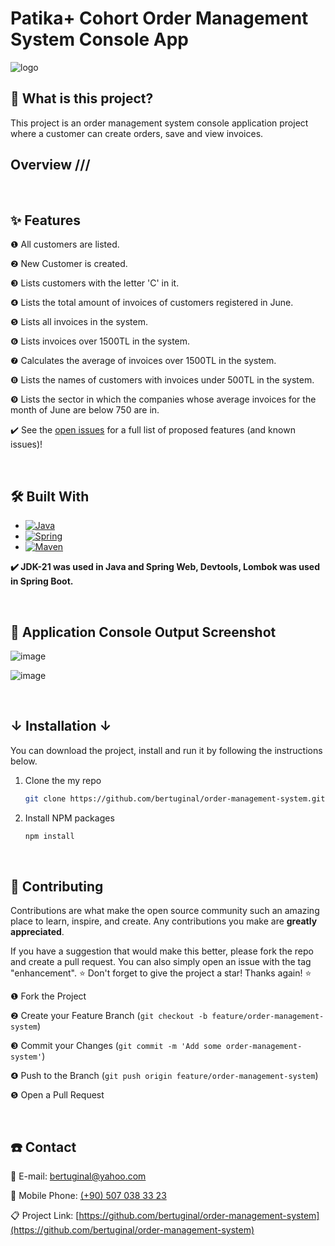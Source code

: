 <!-- ABOUT THE PROJECT -->
<h1>Patika+ Cohort Order Management System Console App</h1>

![logo](https://github.com/bertuginal/Weather-API/assets/73167951/114fcc84-e7f9-42b6-8721-043993cc8fe0)


## 🔎 What is this project?
This project is an order management system console application project where a customer can create orders, save and view invoices.

## Overview ///

&nbsp; 

<!-- FEATURES -->
## ✨ Features

❶ All customers are listed.
  
❷ New Customer is created.

❸ Lists customers with the letter 'C' in it.
  
❹ Lists the total amount of invoices of customers registered in June.

❺ Lists all invoices in the system.

❻ Lists invoices over 1500TL in the system.

❼ Calculates the average of invoices over 1500TL in the system.

❽ Lists the names of customers with invoices under 500TL in the system.

❾ Lists the sector in which the companies whose average invoices for the month of June are below 750 are in.

✔️ See the [open issues](https://github.com/bertuginal/order-management-system/issues) for a full list of proposed features (and known issues)!

&nbsp; 

<!-- BUILT -->
## 🛠️ Built With

* [![Java][Java-logo]][Java-url]
* [![Spring][Spring-logo]][Spring-url]
* [![Maven][Maven-logo]][Maven-url]

<b> ✔️ JDK-21 was used in Java and Spring Web, Devtools, Lombok was used in Spring Boot. </b>

&nbsp; 

<!-- SCREENSHOT -->
## 📸 Application Console Output Screenshot

![image](https://github.com/bertuginal/order-management-system/assets/73167951/7c1d5786-fb27-4098-a94c-f571f9b8fed1)

![image](https://github.com/bertuginal/order-management-system/assets/73167951/08bb5a3c-3132-4505-9fe0-55f4ebfcafe7)

&nbsp; 

<!-- INSTALLATION -->
## ↓ Installation ↓

You can download the project, install and run it by following the instructions below.

1. Clone the my repo
   ```sh
   git clone https://github.com/bertuginal/order-management-system.git
   ```
2. Install NPM packages
   ```sh
   npm install
   ```
   
&nbsp; 

<!-- CONTRIBUTING -->
## 🌱 Contributing

Contributions are what make the open source community such an amazing place to learn, inspire, and create. Any contributions you make are **greatly appreciated**.

If you have a suggestion that would make this better, please fork the repo and create a pull request. You can also simply open an issue with the tag "enhancement".
⭐ Don't forget to give the project a star! Thanks again! ⭐

❶ Fork the Project

❷ Create your Feature Branch (`git checkout -b feature/order-management-system`)

❸  Commit your Changes (`git commit -m 'Add some order-management-system'`)

❹  Push to the Branch (`git push origin feature/order-management-system`)

❺ Open a Pull Request
   

&nbsp; 

<!-- CONTACT -->
## ☎️ Contact

📧 E-mail: [bertuginal@yahoo.com](mailto:bertuginal@yahoo.com)

📱 Mobile Phone: [(+90) 507 038 33 23](mailto:+905070383323)

📋 Project Link: [https://github.com/bertuginal/order-management-system](https://github.com/bertuginal/order-management-system)




<!-- MARKDOWN LINKS & IMAGES -->
<!-- https://www.markdownguide.org/basic-syntax/#reference-style-links -->
[contributors-shield]: https://img.shields.io/github/contributors/othneildrew/Best-README-Template.svg?style=for-the-badge
[contributors-url]: https://github.com/othneildrew/Best-README-Template/graphs/contributors
[forks-shield]: https://img.shields.io/github/forks/othneildrew/Best-README-Template.svg?style=for-the-badge
[forks-url]: https://github.com/othneildrew/Best-README-Template/network/members
[stars-shield]: https://img.shields.io/github/stars/othneildrew/Best-README-Template.svg?style=for-the-badge
[stars-url]: https://github.com/othneildrew/Best-README-Template/stargazers
[issues-shield]: https://img.shields.io/github/issues/othneildrew/Best-README-Template.svg?style=for-the-badge
[issues-url]: https://github.com/othneildrew/Best-README-Template/issues
[license-shield]: https://img.shields.io/github/license/othneildrew/Best-README-Template.svg?style=for-the-badge
[license-url]: https://github.com/othneildrew/Best-README-Template/blob/master/LICENSE.txt
[linkedin-shield]: https://img.shields.io/badge/-LinkedIn-black.svg?style=for-the-badge&logo=linkedin&colorB=555
[linkedin-url]: https://linkedin.com/in/othneildrew
[product-screenshot]: images/screenshot.png

[Java-logo]: https://img.shields.io/badge/java-000000?style=for-the-badge&logo=spring&logoColor=white
[Java-url]: https://www.java.com/tr/
[Spring-logo]: https://img.shields.io/badge/Spring_Boot-DD0031?style=for-the-badge&logo=springboot&logoColor=white
[Spring-url]: https://spring.io/
[Maven-logo]: https://img.shields.io/badge/maven-0769AD?style=for-the-badge&logo=jquery&logoColor=white
[Maven-url]: https://maven.apache.org
[Rest-logo]: https://img.shields.io/badge/Rest_Template-563D7C?style=for-the-badge&logo=rest&logoColor=white
[Rest-url]: https://img.shields.io/badge/Rest_Template-563D7C?style=for-the-badge&logo=rest&logoColor=white

[React.js]: https://img.shields.io/badge/React-20232A?style=for-the-badge&logo=react&logoColor=61DAFB
[React-url]: https://reactjs.org/
[Vue.js]: https://img.shields.io/badge/Vue.js-35495E?style=for-the-badge&logo=vuedotjs&logoColor=4FC08D
[Vue-url]: https://vuejs.org/
[Angular.io]: https://img.shields.io/badge/Angular-DD0031?style=for-the-badge&logo=angular&logoColor=white
[Angular-url]: https://angular.io/
[Svelte.dev]: https://img.shields.io/badge/Svelte-4A4A55?style=for-the-badge&logo=svelte&logoColor=FF3E00
[Svelte-url]: https://svelte.dev/
[Laravel.com]: https://img.shields.io/badge/Laravel-FF2D20?style=for-the-badge&logo=laravel&logoColor=white
[Laravel-url]: https://laravel.com
[Bootstrap.com]: https://img.shields.io/badge/Bootstrap-563D7C?style=for-the-badge&logo=bootstrap&logoColor=white
[Bootstrap-url]: https://getbootstrap.com
[JQuery.com]: https://img.shields.io/badge/jQuery-0769AD?style=for-the-badge&logo=jquery&logoColor=white
[JQuery-url]: https://jquery.com 

